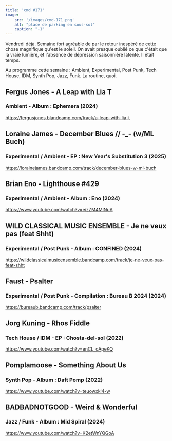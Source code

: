 ```yaml
---
title: 'cmd #171'
image:  
    src: '/images/cmd-171.png'
    alt: "place de parking en sous-sol" 
    caption: "-1"
---
```


Vendredi déjà. Semaine fort agréable de par le retour inespéré de cette chose magnifique qu'est le soleil. On avait presque oublié ce que c'était que la vraie lumière, et l'absence de dépression saisonnière latente. Il était temps.

Au programme cette semaine : Ambient, Experimental, Post Punk, Tech House, IDM, Synth Pop, Jazz, Funk. La routine, quoi.

## Fergus Jones - A Leap with Lia T

### Ambient - Album : Ephemera (2024)

<https://fergusjones.blandcamp.com/track/a-leap-with-lia-t>

## Loraine James - December Blues // -_- (w/ML Buch)

### Experimental / Ambient - EP : New Year's Substitution 3 (2025)

<https://lorainejames.bandcamp.com/track/december-blues-w-ml-buch>

## Brian Eno - Lighthouse #429

### Experimental / Ambient - Album : Eno (2024)

<https://www.youtube.com/watch?v=eizZM4MlNuA>

## WILD CLASSICAL MUSIC ENSEMBLE - Je ne veux pas (feat Shht)

### Experimental / Post Punk - Album : CONFINED (2024)

<https://wildclassicalmusicensemble.bandcamp.com/track/je-ne-veux-pas-feat-shht>

## Faust - Psalter

### Experimental / Post Punk - Compilation : Bureau B 2024 (2024)

<https://bureaub.bandcamp.com/track/psalter>

## Jorg Kuning - Rhos Fiddle

### Tech House / IDM - EP : Chosta​-​del​-​sol (2022)

<https://www.youtube.com/watch?v=enCL_oApeKQ>

## Pomplamoose - Something About Us

### Synth Pop - Album : Daft Pomp (2022)

<https://www.youtube.com/watch?v=teuowxkl4-w>

## BADBADNOTGOOD - Weird & Wonderful

### Jazz / Funk - Album : Mid Spiral (2024)

<https://www.youtube.com/watch?v=K2etWnYQGoA>
